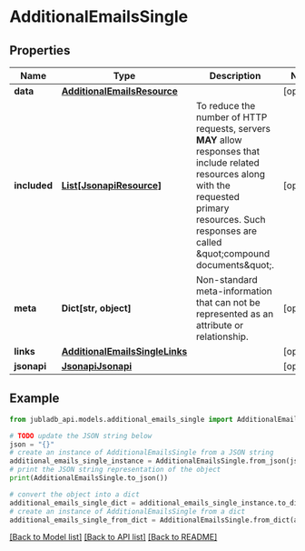 # AdditionalEmailsSingle


## Properties

Name | Type | Description | Notes
------------ | ------------- | ------------- | -------------
**data** | [**AdditionalEmailsResource**](AdditionalEmailsResource.md) |  | [optional] 
**included** | [**List[JsonapiResource]**](JsonapiResource.md) | To reduce the number of HTTP requests, servers **MAY** allow responses that include related resources along with the requested primary resources. Such responses are called \&quot;compound documents\&quot;. | [optional] 
**meta** | **Dict[str, object]** | Non-standard meta-information that can not be represented as an attribute or relationship. | [optional] 
**links** | [**AdditionalEmailsSingleLinks**](AdditionalEmailsSingleLinks.md) |  | [optional] 
**jsonapi** | [**JsonapiJsonapi**](JsonapiJsonapi.md) |  | [optional] 

## Example

```python
from jubladb_api.models.additional_emails_single import AdditionalEmailsSingle

# TODO update the JSON string below
json = "{}"
# create an instance of AdditionalEmailsSingle from a JSON string
additional_emails_single_instance = AdditionalEmailsSingle.from_json(json)
# print the JSON string representation of the object
print(AdditionalEmailsSingle.to_json())

# convert the object into a dict
additional_emails_single_dict = additional_emails_single_instance.to_dict()
# create an instance of AdditionalEmailsSingle from a dict
additional_emails_single_from_dict = AdditionalEmailsSingle.from_dict(additional_emails_single_dict)
```
[[Back to Model list]](../README.md#documentation-for-models) [[Back to API list]](../README.md#documentation-for-api-endpoints) [[Back to README]](../README.md)


